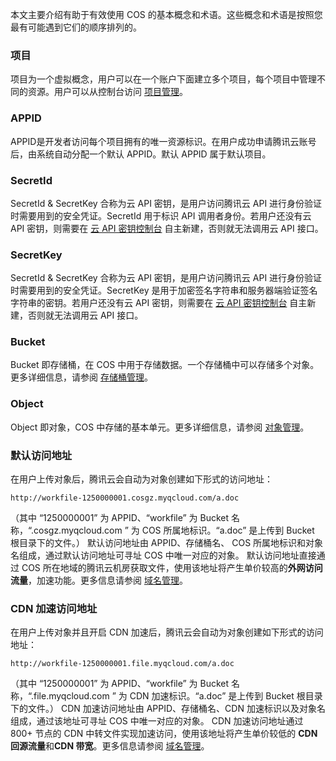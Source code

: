 本文主要介绍有助于有效使用 COS 的基本概念和术语。这些概念和术语是按照您最有可能遇到它们的顺序排列的。
### 项目
项目为一个虚拟概念，用户可以在一个账户下面建立多个项目，每个项目中管理不同的资源。用户可以从控制台访问 [项目管理](https://console.qcloud.com/project)。
### APPID
APPID是开发者访问每个项目拥有的唯一资源标识。在用户成功申请腾讯云账号后，由系统自动分配一个默认 APPID。默认 APPID 属于默认项目。
### SecretId 
SecretId & SecretKey 合称为云 API 密钥，是用户访问腾讯云 API 进行身份验证时需要用到的安全凭证。SecretId 用于标识 API 调用者身份。若用户还没有云 API 密钥，则需要在 [云 API 密钥控制台](https://console.qcloud.com/capi) 自主新建，否则就无法调用云 API 接口。
### SecretKey
SecretId & SecretKey 合称为云 API 密钥，是用户访问腾讯云 API 进行身份验证时需要用到的安全凭证。SecretKey 是用于加密签名字符串和服务器端验证签名字符串的密钥。若用户还没有云 API 密钥，则需要在 [云 API 密钥控制台](https://console.qcloud.com/capi) 自主新建，否则就无法调用云 API 接口。
### Bucket
Bucket 即存储桶，在 COS 中用于存储数据。一个存储桶中可以存储多个对象。更多详细信息，请参阅 [存储桶管理](https://www.qcloud.com/document/product/436/6244)。
### Object
Object 即对象，COS 中存储的基本单元。更多详细信息，请参阅 [对象管理](https://www.qcloud.com/document/product/436/6254)。
### 默认访问地址
在用户上传对象后，腾讯云会自动为对象创建如下形式的访问地址：

```
http://workfile-1250000001.cosgz.myqcloud.com/a.doc
```

（其中 “1250000001” 为 APPID、“workfile” 为 Bucket 名称，“.cosgz.myqcloud.com ” 为 COS 所属地标识。“a.doc” 是上传到 Bucket 根目录下的文件。）
默认访问地址由 APPID、存储桶名、 COS 所属地标识和对象名组成，通过默认访问地址可寻址 COS 中唯一对应的对象。
默认访问地址直接通过 COS 所在地域的腾讯云机房获取文件，使用该地址将产生单价较高的**外网访问流量**，加速功能。更多信息请参阅 [域名管理](/doc/product/436/6252)。

### CDN 加速访问地址
在用户上传对象并且开启 CDN 加速后，腾讯云会自动为对象创建如下形式的访问地址：

```
http://workfile-1250000001.file.myqcloud.com/a.doc
```

（其中 “1250000001” 为 APPID、“workfile” 为 Bucket 名称，“.file.myqcloud.com ” 为 CDN 加速标识。“a.doc” 是上传到 Bucket 根目录下的文件。）
CDN 加速访问地址由 APPID、存储桶名、CDN 加速标识以及对象名组成，通过该地址可寻址 COS 中唯一对应的对象。
CDN 加速访问地址通过 800+ 节点的 CDN 中转文件实现加速访问，使用该地址将产生单价较低的 **CDN 回源流量**和**CDN 带宽**。更多信息请参阅 [域名管理](/doc/product/436/6252)。
